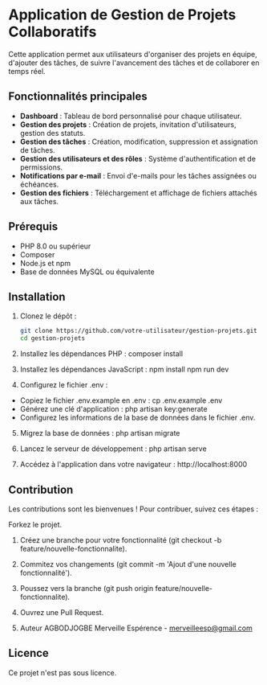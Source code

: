 # Application de Gestion de Projets Collaboratifs

Cette application permet aux utilisateurs d'organiser des projets en équipe, d'ajouter des tâches, de suivre l'avancement des tâches et de collaborer en temps réel.

## Fonctionnalités principales
- **Dashboard** : Tableau de bord personnalisé pour chaque utilisateur.
- **Gestion des projets** : Création de projets, invitation d'utilisateurs, gestion des statuts.
- **Gestion des tâches** : Création, modification, suppression et assignation de tâches.
- **Gestion des utilisateurs et des rôles** : Système d'authentification et de permissions.
- **Notifications par e-mail** : Envoi d'e-mails pour les tâches assignées ou échéances.
- **Gestion des fichiers** : Téléchargement et affichage de fichiers attachés aux tâches.

## Prérequis
- PHP 8.0 ou supérieur
- Composer
- Node.js et npm
- Base de données MySQL ou équivalente

## Installation
1. Clonez le dépôt :
   ```bash
   git clone https://github.com/votre-utilisateur/gestion-projets.git
   cd gestion-projets

2. Installez les dépendances PHP :
composer install

3. Installez les dépendances JavaScript :
npm install
npm run dev

4. Configurez le fichier .env :

- Copiez le fichier .env.example en .env :
cp .env.example .env
- Générez une clé d'application :
php artisan key:generate
- Configurez les informations de la base de données dans le fichier .env.

5. Migrez la base de données :
php artisan migrate

6. Lancez le serveur de développement :
php artisan serve

7. Accédez à l'application dans votre navigateur :
http://localhost:8000

## Contribution
Les contributions sont les bienvenues ! Pour contribuer, suivez ces étapes :

Forkez le projet.

1. Créez une branche pour votre fonctionnalité (git checkout -b feature/nouvelle-fonctionnalite).

2. Commitez vos changements (git commit -m 'Ajout d'une nouvelle fonctionnalité').

3. Poussez vers la branche (git push origin feature/nouvelle-fonctionnalite).

4. Ouvrez une Pull Request.

5. Auteur
AGBODJOGBE Merveille Espérence - merveilleesp@gmail.com

## Licence
Ce projet n'est pas sous licence.

